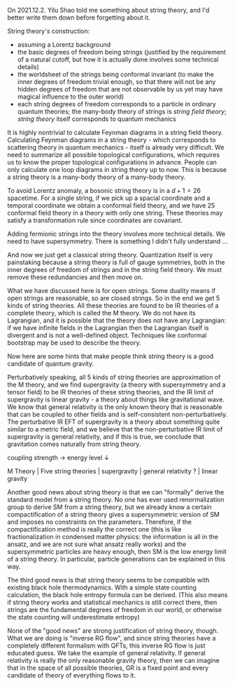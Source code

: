 On 2021.12.2. Yilu Shao told me something about string theory, and I'd better write them down before 
forgetting about it.

String theory's construction:
- assuming a Lorentz background
- the basic degrees of freedom being strings (justified by the requirement of a natural cutoff, but how it is
  actually done involves some technical details)
- the worldsheet of the strings being conformal invariant (to make the inner degrees of freedom trivial enough,
  so that there will not be any hidden degrees of freedom that are not observable by us yet may have magical
  influence to the outer world)
- each string degrees of freedom corresponds to a particle in ordinary quantum theories;
  the many-body theory of strings is *string field theory*; *string theory* itself corresponds to quantum mechanics

It is highly nontrivial to calculate Feynman diagrams in a string field theory. Calculating Feynman diagrams 
in a string theory - which corresponds to scattering theory in quantum mechanics - itself is already very 
difficult. We need to summarize all possible topological configurations, which requires us to know the proper
topological configurations in advance. People can only calculate one loop diagrams in string theory up to now.
This is because a string theory is a many-body theory of a many-body theory.

To avoid Lorentz anomaly, a bosonic string theory is in a $d+1=26$ spacetime. For a single string, if we pick up 
a spacial coordinate and a temporal coordinate we obtain a conformal field theory, and we have 25 conformal field 
theory in a theory with only one string. These theories may satisfy a transformation rule since coordinates are 
covariant.

Adding fermionic strings into the theory involves more technical details. We need to have supersymmetry. 
There is something I didn't fully understand ...

And now we just get a classical string theory. Quantization itself is very painstaking because a string theory 
is full of gauge symmetries, both in the inner degrees of freedom of strings and in the string field theory. 
We must remove these redundancies and then move on.

What we have discussed here is for open strings. Some duality means if open strings are reasonable, so are 
closed strings. So in the end we get 5 kinds of string theories. All these theories are found to be IR theories
of a complete theory, which is called the M theory. We do not have its Lagrangian, and it is possible that 
the theory does not have any Lagrangian: if we have infinite fields in the Lagrangian then the Lagrangian 
itself is divergent and is not a well-defined object. Techniques like conformal bootstrap may be used 
to describe the theory.

Now here are some hints that make people think string theory is a good candidate of quantum gravity. 

Perturbatively speaking, all 5 kinds of string theories are approximation of the M theory, 
and we find supergravity (a theory with supersymmetry and a tensor field) to be IR theories of these 
string theories, and the IR limit of supergravity is linear gravity - a theory about things like 
gravitational wave. We know that general relativity is the only known theory that is reasonable that 
can be coupled to other fields and is self-consistent non-perturbatively. The perturbative IR EFT of 
supergravity is a theory about something quite similar to a metric field, and we believe that the 
non-perturbative IR limit of supergravity is general relativity, and if this is true, we conclude that 
gravitation comes naturally from string theory.

 coupling strength → 
energy level ↓

M Theory
 |
Five string theories
 |
supergravity
 |                    general relativity ?
 |
linear gravity

Another good news about string theory is that we can "formally" derive the standard model from a string 
theory. No one has ever used renormalization group to derive SM from a string theory, but we already know
a certain compactification of a string theory gives a supersymmetric version of SM and imposes no constraints
on the parameters. Therefore, if the compactification method is really the correct one (this is like
fractionalization in condensed matter physics: the information is all in the ansatz, and we are not sure 
what ansatz really works) and the supersymmetric particles are heavy enough, then SM is the low energy limit
of a string theory. In particular, particle generations can be explained in this way.

The third good news is that string theory seems to be compatible with existing black hole thermodynamics.
With a simple state counting calculation, the black hole entropy formula can be derived. (This also 
means if string theory works and statistical mechanics is still correct there, then strings are the fundamental
degrees of freedom in our world, or otherwise the state counting will underestimate entropy)

None of the "good news" are strong justification of string theory, though. What we are doing is 
"inverse RG flow", and since string theories have a completely different formalism with QFTs,
this inverse RG flow is just educated guess. We take the example of general relativity. If general
relativity is really the only reasonable gravity theory, then we can imagine that in the space of 
all possible theories, GR is a fixed point and every candidate of theory of everything flows to it.
